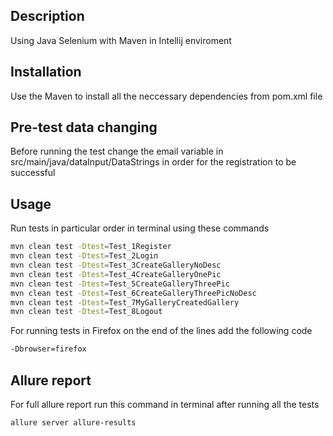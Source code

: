 ## Description

Using Java Selenium with Maven in Intellij enviroment

## Installation

Use the Maven to install all the neccessary dependencies from pom.xml file

## Pre-test data changing

Before running the test change the email variable in src/main/java/dataInput/DataStrings in order for the registration to be successful

## Usage

Run tests in particular order in terminal using these commands

```bash
mvn clean test -Dtest=Test_1Register
mvn clean test -Dtest=Test_2Login
mvn clean test -Dtest=Test_3CreateGalleryNoDesc
mvn clean test -Dtest=Test_4CreateGalleryOnePic
mvn clean test -Dtest=Test_5CreateGalleryThreePic
mvn clean test -Dtest=Test_6CreateGalleryThreePicNoDesc
mvn clean test -Dtest=Test_7MyGalleryCreatedGallery
mvn clean test -Dtest=Test_8Logout
```

For running tests in Firefox on the end of the lines add the following code

```bash
-Dbrowser=firefox
```

## Allure report

For full allure report run this command in terminal after running all the tests

```bash
allure server allure-results
```


